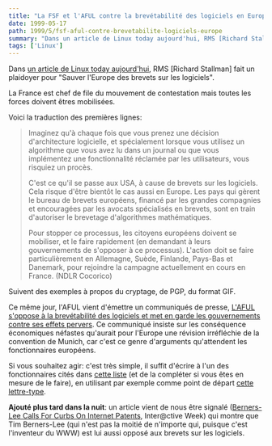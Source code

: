 ```yaml
---
title: "La FSF et l'AFUL contre la brevétabilité des logiciels en Europe"
date: 1999-05-17
path: 1999/5/fsf-aful-contre-brevetabilite-logiciels-europe
summary: "Dans un article de Linux today aujourd'hui, RMS [Richard Stallman] fait un plaidoyer pour \"Sauver l'Europe des brevets sur les logiciels\"."
tags: ['Linux']
---
```


<P>Dans <A HREF="http://features.linuxtoday.com/stories/5960.html"> un
article de Linux today aujourd'hui</A>, RMS [Richard Stallman]
fait un plaidoyer pour
"Sauver l'Europe des brevets sur les logiciels".</P>

<P>La France est chef de file du mouvement de contestation mais toutes les
forces doivent êtres mobilisées.</P>

<P>Voici la traduction des premières lignes:</P>

<BLOCKQUOTE>
<P>Imaginez qu'à chaque fois que vous prenez une décision d'architecture
logicielle, et spécialement lorsque vous utilisez un algorithme que vous
avez lu dans un journal ou que vous implémentez une fonctionnalité
réclamée par les utilisateurs, vous risquiez un procès.</P>

<P>C'est ce qu'il se passe aux USA, à cause de brevets sur les logiciels.
Cela risque d'être bientôt le cas aussi en Europe. Les pays qui gèrent
le bureau de brevets européens, financé par les grandes compagnies et
encouragées par les avocats spécialisés en brevets, sont en train
d'autoriser le brevetage d'algorithmes mathématiques.</P>

<P>Pour stopper ce processus, les citoyens européens doivent se mobiliser,
et le faire rapidement (en demandant à leurs gouvernements de s'opposer
à ce processus). L'action doit se faire particulièrement en Allemagne,
Suède, Finlande, Pays-Bas et Danemark, pour rejoindre la campagne
actuellement en cours en France. (NDLR Cocorico)</P>

</BLOCKQUOTE>
<P>Suivent des exemples à propos du cryptage, de PGP, du format GIF.</P>

<P>
Ce même jour, l'AFUL vient d'émettre un communiqués de presse, <A HREF="http://liberte.aful.org/presse/cp-patents.html">L'AFUL s'oppose à la
brevétabilité des logiciels et met en garde les gouvernements contre ses
effets pervers</A>. Ce communiqué insiste sur les conséquence économiques néfastes
qu'aurait pour l'Europe une révision irréfléchie de la convention
de Munich, car c'est ce genre d'arguments qu'attendent les fonctionnaires
européens.
</P>

<P>
Si vous souhaitez agir: c'est très simple, il suffit
d'écrire à l'un des fonctionnaires cités dans <A HREF="http://www.freepatents.org/callme.html">cette
liste</A> (et de la compléter si vous êtes en mesure de le
faire), en utilisant par exemple comme point de départ <A HREF="http://www.freepatents.org/letter_ex1.html">cette lettre-type</A>.
</P>

<P>
<B>Ajouté plus tard dans la nuit</B>:
un article vient de nous être signalé (<A HREF="http://www.zdnet.com/intweek/stories/news/0,4164,2260189,00.html">Berners-Lee Calls For Curbs On Internet Patents</A>, Inter@ctive Week)
qui montre que Tim Berners-Lee (qui n'est pas la moitié de n'importe qui,
puisque c'est l'inventeur du WWW) est lui aussi opposé aux brevets sur
les logiciels.
</P>


